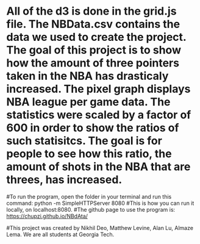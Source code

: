 # All of the d3 is done in the grid.js file. The NBData.csv contains the data we used to create the project. The goal of this project is to show how the amount of three pointers taken in the NBA has drasticaly increased. The pixel graph displays NBA league per game data. The statistics were scaled by a factor of 600 in order to show the ratios of such statisitcs. The goal is for people to see how this ratio, the amount of shots in the NBA that are threes, has increased. 

#To run the program, open the folder in your terminal and run this command: python -m SimpleHTTPServer 8080
#This is how you can run it locally, on localhost:8080.
#The github page to use the program is: https://chupzi.github.io/NBdAta/

#This project was created by Nikhil Deo, Matthew Levine, Alan Lu, Almaze Lema. We are all students at Georgia Tech.